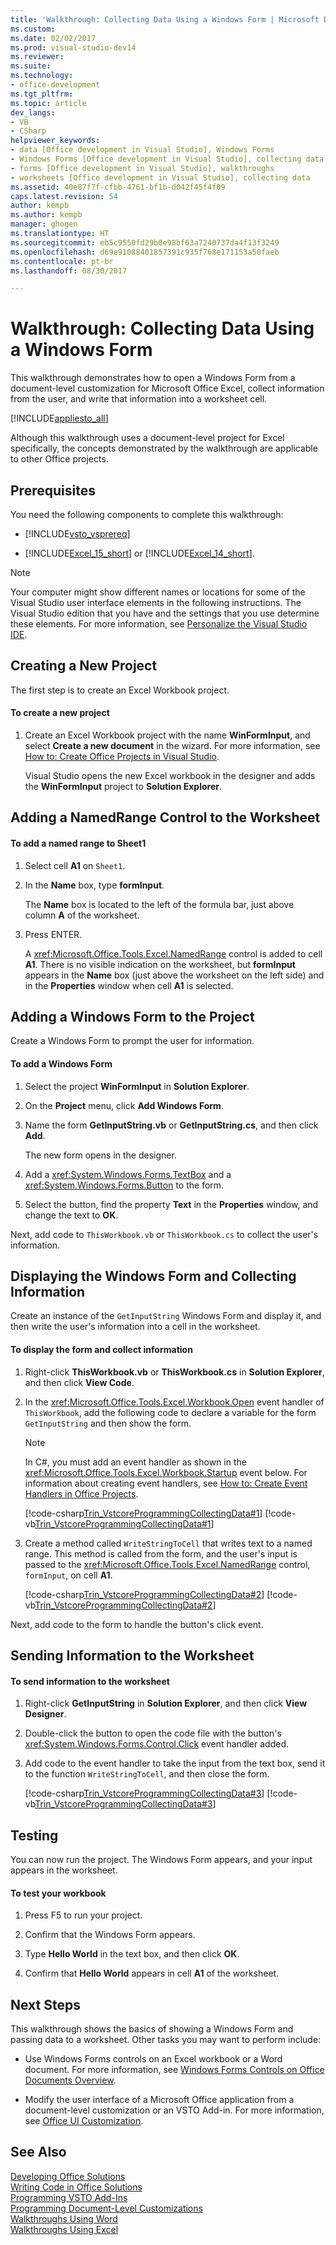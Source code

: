 ```yaml
---
title: 'Walkthrough: Collecting Data Using a Windows Form | Microsoft Docs'
ms.custom: 
ms.date: 02/02/2017
ms.prod: visual-studio-dev14
ms.reviewer: 
ms.suite: 
ms.technology:
- office-development
ms.tgt_pltfrm: 
ms.topic: article
dev_langs:
- VB
- CSharp
helpviewer_keywords:
- data [Office development in Visual Studio], Windows Forms
- Windows Forms [Office development in Visual Studio], collecting data
- forms [Office development in Visual Studio], walkthroughs
- worksheets [Office development in Visual Studio], collecting data
ms.assetid: 40e87f7f-cfbb-4761-bf1b-d042f45f4f09
caps.latest.revision: 54
author: kempb
ms.author: kempb
manager: ghogen
ms.translationtype: HT
ms.sourcegitcommit: eb5c9550fd29b0e98bf63a7240737da4f13f3249
ms.openlocfilehash: d69e91088401857391c935f768e171153a50faeb
ms.contentlocale: pt-br
ms.lasthandoff: 08/30/2017

---
```

# <a name="walkthrough-collecting-data-using-a-windows-form"></a>Walkthrough: Collecting Data Using a Windows Form
  This walkthrough demonstrates how to open a Windows Form from a document-level customization for Microsoft Office Excel, collect information from the user, and write that information into a worksheet cell.  
  
 [!INCLUDE[appliesto_all](../vsto/includes/appliesto-all-md.md)]  
  
 Although this walkthrough uses a document-level project for Excel specifically, the concepts demonstrated by the walkthrough are applicable to other Office projects.  
  
## <a name="prerequisites"></a>Prerequisites  
 You need the following components to complete this walkthrough:  
  
-   [!INCLUDE[vsto_vsprereq](../vsto/includes/vsto-vsprereq-md.md)]  
  
-   [!INCLUDE[Excel_15_short](../vsto/includes/excel-15-short-md.md)] or [!INCLUDE[Excel_14_short](../vsto/includes/excel-14-short-md.md)].  
  
> [!NOTE]  
>  Your computer might show different names or locations for some of the Visual Studio user interface elements in the following instructions. The Visual Studio edition that you have and the settings that you use determine these elements. For more information, see [Personalize the Visual Studio IDE](../ide/personalizing-the-visual-studio-ide.md).  
  
## <a name="creating-a-new-project"></a>Creating a New Project  
 The first step is to create an Excel Workbook project.  
  
#### <a name="to-create-a-new-project"></a>To create a new project  
  
1.  Create an Excel Workbook project with the name **WinFormInput**, and select **Create a new document** in the wizard. For more information, see [How to: Create Office Projects in Visual Studio](../vsto/how-to-create-office-projects-in-visual-studio.md).  
  
     Visual Studio opens the new Excel workbook in the designer and adds the **WinFormInput** project to **Solution Explorer**.  
  
## <a name="adding-a-namedrange-control-to-the-worksheet"></a>Adding a NamedRange Control to the Worksheet  
  
#### <a name="to-add-a-named-range-to-sheet1"></a>To add a named range to Sheet1  
  
1.  Select cell **A1** on `Sheet1`.  
  
2.  In the **Name** box, type **formInput**.  
  
     The **Name** box is located to the left of the formula bar, just above column **A** of the worksheet.  
  
3.  Press ENTER.  
  
     A <xref:Microsoft.Office.Tools.Excel.NamedRange> control is added to cell **A1**. There is no visible indication on the worksheet, but **formInput** appears in the **Name** box (just above the worksheet on the left side) and in the **Properties** window when cell **A1** is selected.  
  
## <a name="adding-a-windows-form-to-the-project"></a>Adding a Windows Form to the Project  
 Create a Windows Form to prompt the user for information.  
  
#### <a name="to-add-a-windows-form"></a>To add a Windows Form  
  
1.  Select the project **WinFormInput** in **Solution Explorer**.  
  
2.  On the **Project** menu, click **Add Windows Form**.  
  
3.  Name the form **GetInputString.vb** or **GetInputString.cs**, and then click **Add**.  
  
     The new form opens in the designer.  
  
4.  Add a <xref:System.Windows.Forms.TextBox> and a <xref:System.Windows.Forms.Button> to the form.  
  
5.  Select the button, find the property **Text** in the **Properties** window, and change the text to **OK**.  
  
 Next, add code to `ThisWorkbook.vb` or `ThisWorkbook.cs` to collect the user's information.  
  
## <a name="displaying-the-windows-form-and-collecting-information"></a>Displaying the Windows Form and Collecting Information  
 Create an instance of the `GetInputString` Windows Form and display it, and then write the user's information into a cell in the worksheet.  
  
#### <a name="to-display-the-form-and-collect-information"></a>To display the form and collect information  
  
1.  Right-click **ThisWorkbook.vb** or **ThisWorkbook.cs** in **Solution Explorer**, and then click **View Code**.  
  
2.  In the <xref:Microsoft.Office.Tools.Excel.Workbook.Open> event handler of `ThisWorkbook`, add the following code to declare a variable for the form `GetInputString` and then show the form.  
  
    > [!NOTE]  
    >  In C#, you must add an event handler as shown in the <xref:Microsoft.Office.Tools.Excel.Workbook.Startup> event below. For information about creating event handlers, see [How to: Create Event Handlers in Office Projects](../vsto/how-to-create-event-handlers-in-office-projects.md).  
  
     [!code-csharp[Trin_VstcoreProgrammingCollectingData#1](../vsto/codesnippet/CSharp/WinFormInputCS/ThisWorkbook.cs#1)]  [!code-vb[Trin_VstcoreProgrammingCollectingData#1](../vsto/codesnippet/VisualBasic/WinFormInput/ThisWorkbook.vb#1)]  
  
3.  Create a method called `WriteStringToCell` that writes text to a named range. This method is called from the form, and the user's input is passed to the <xref:Microsoft.Office.Tools.Excel.NamedRange> control, `formInput`, on cell **A1**.  
  
     [!code-csharp[Trin_VstcoreProgrammingCollectingData#2](../vsto/codesnippet/CSharp/WinFormInputCS/ThisWorkbook.cs#2)]  [!code-vb[Trin_VstcoreProgrammingCollectingData#2](../vsto/codesnippet/VisualBasic/WinFormInput/ThisWorkbook.vb#2)]  
  
 Next, add code to the form to handle the button's click event.  
  
## <a name="sending-information-to-the-worksheet"></a>Sending Information to the Worksheet  
  
#### <a name="to-send-information-to-the-worksheet"></a>To send information to the worksheet  
  
1.  Right-click **GetInputString** in **Solution Explorer**, and then click **View Designer**.  
  
2.  Double-click the button to open the code file with the button's <xref:System.Windows.Forms.Control.Click> event handler added.  
  
3.  Add code to the event handler to take the input from the text box, send it to the function `WriteStringToCell`, and then close the form.  
  
     [!code-csharp[Trin_VstcoreProgrammingCollectingData#3](../vsto/codesnippet/CSharp/WinFormInputCS/GetInputString.cs#3)]  [!code-vb[Trin_VstcoreProgrammingCollectingData#3](../vsto/codesnippet/VisualBasic/WinFormInput/GetInputString.vb#3)]  
  
## <a name="testing"></a>Testing  
 You can now run the project. The Windows Form appears, and your input appears in the worksheet.  
  
#### <a name="to-test-your-workbook"></a>To test your workbook  
  
1.  Press F5 to run your project.  
  
2.  Confirm that the Windows Form appears.  
  
3.  Type **Hello World** in the text box, and then click **OK**.  
  
4.  Confirm that **Hello World** appears in cell **A1** of the worksheet.  
  
## <a name="next-steps"></a>Next Steps  
 This walkthrough shows the basics of showing a Windows Form and passing data to a worksheet. Other tasks you may want to perform include:  
  
-   Use Windows Forms controls on an Excel workbook or a Word document. For more information, see [Windows Forms Controls on Office Documents Overview](../vsto/windows-forms-controls-on-office-documents-overview.md).  
  
-   Modify the user interface of a Microsoft Office application from a document-level customization or an VSTO Add-in. For more information, see [Office UI Customization](../vsto/office-ui-customization.md).  
  
## <a name="see-also"></a>See Also  
 [Developing Office Solutions](../vsto/developing-office-solutions.md)   
 [Writing Code in Office Solutions](../vsto/writing-code-in-office-solutions.md)   
 [Programming VSTO Add-Ins](../vsto/programming-vsto-add-ins.md)   
 [Programming Document-Level Customizations](../vsto/programming-document-level-customizations.md)   
 [Walkthroughs Using Word](../vsto/walkthroughs-using-word.md)   
 [Walkthroughs Using Excel](../vsto/walkthroughs-using-excel.md)  
  
  
